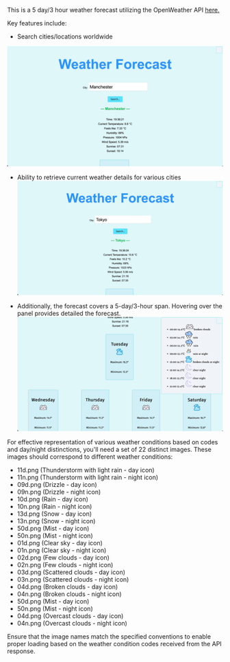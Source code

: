 This is a 5 day/3 hour weather forecast utilizing the OpenWeather API [here.](https://openweathermap.org)

Key features include:
- Search cities/locations worldwide

![Local Image](weatherPic3.png)

- Ability to retrieve current weather details for various cities
![Local Image](weatherPic2.png)

- Additionally, the forecast covers a 5-day/3-hour span. Hovering over the panel provides detailed the forecast.
![Local Image](weatherPic1.png)




For effective representation of various weather conditions based on codes and day/night distinctions, you'll need a set of 22 distinct images. These images should correspond to different weather conditions:

- 11d.png (Thunderstorm with light rain - day icon)
- 11n.png (Thunderstorm with light rain - night icon)
- 09d.png (Drizzle - day icon)
- 09n.png (Drizzle - night icon)
- 10d.png (Rain - day icon)
- 10n.png (Rain - night icon)
- 13d.png (Snow - day icon)
- 13n.png (Snow - night icon)
- 50d.png (Mist - day icon)
- 50n.png (Mist - night icon)
- 01d.png (Clear sky - day icon)
- 01n.png (Clear sky - night icon)
- 02d.png (Few clouds - day icon)
- 02n.png (Few clouds - night icon)
- 03d.png (Scattered clouds - day icon)
- 03n.png (Scattered clouds - night icon)
- 04d.png (Broken clouds - day icon)
- 04n.png (Broken clouds - night icon)
- 50d.png (Mist - day icon)
- 50n.png (Mist - night icon)
- 04d.png (Overcast clouds - day icon)
- 04n.png (Overcast clouds - night icon)


Ensure that the image names match the specified conventions to enable proper loading based on the weather condition codes received from the API response.

